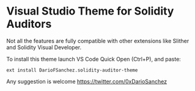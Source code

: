 # Visual Studio Theme for Solidity Auditors

Not all the features are fully compatible with other extensions like Slither and Solidity Visual Developer.

To install this theme launch VS Code Quick Open (Ctrl+P), and paste:

`ext install DarioFSanchez.solidity-auditor-theme`

Any suggestion is welcome https://twitter.com/0xDarioSanchez
